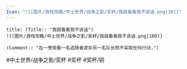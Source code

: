 ```yaml
---
Icon: "![[图片/游戏攻略/中土世界/战争之影/奖杯/我就看看我不说话.png|30]]"
---
```

```ad-common-bronze-trophy
title: (Title:: "我就看看我不说话")
![[图片/游戏攻略/中土世界/战争之影/奖杯/我就看看我不说话.png|100]]

(Comment:: "在一旁观看一名追随者虐杀另一名队长而不采取任何行动.")
```

#中土世界/战争之影/奖杯 #奖杯 #奖杯/铜
